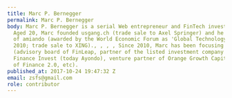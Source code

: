```yaml
---
title: Marc P. Bernegger
permalink: Marc P. Bernegger
body: Marc P. Bernegger is a serial Web entrepreneur and FinTech investor., , , ,
  Aged 20, Marc founded usgang.ch (trade sale to Axel Springer) and he is the Founder
  of amiando (awarded by the World Economic Forum as 'Global Technology Pioneer' in
  2010; trade sale to XING)., , , , Since 2010, Marc has been focusing on FinTech
  (advisory board of FinLeap, partner of the listed investment company Next Generation
  Finance Invest (today Ayondo), venture partner of Orange Growth Capital,Founder
  of Finance 2.0, etc).
published_at: 2017-10-24 19:47:32 Z
email: zsfs@gmail.com
role: contributor
---
```



